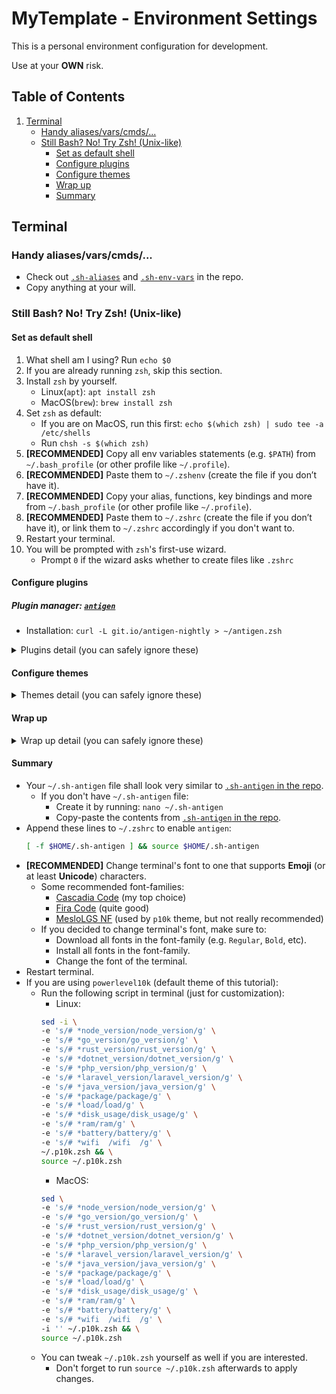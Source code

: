 # MyTemplate - Environment Settings

This is a personal environment configuration for development.

Use at your **OWN** risk.

## Table of Contents

1. [Terminal](#terminal)
    - [Handy aliases/vars/cmds/...](#handy-aliases/vars/cmds/)
    - [Still Bash? No! Try Zsh! (Unix-like)](#still-bash-no-try-zsh-unix-like)
        - [Set as default shell](#set-as-default-shell)
        - [Configure plugins](#configure-plugins)
        - [Configure themes](#configure-themes)
        - [Wrap up](#wrap-up)
        - [Summary](#summary)

## Terminal

### Handy aliases/vars/cmds/...

- Check out [`.sh-aliases`](https://github.com/jerryc05/MyTemplate/blob/__env-settings/.sh-aliases) and [`.sh-env-vars`](https://github.com/jerryc05/MyTemplate/blob/__env-settings/.sh-env.vars) in the repo.
- Copy anything at your will.

### Still Bash? No! Try Zsh! (Unix-like)

#### Set as default shell

1. What shell am I using? Run `echo $0`
2. If you are already running `zsh`, skip this section.
3. Install `zsh` by yourself.
    - Linux(`apt`): `apt install zsh`
    - MacOS(`brew`): `brew install zsh`
4. Set `zsh` as default:
    - If you are on MacOS, run this first: `echo $(which zsh) | sudo tee -a /etc/shells`
    - Run `chsh -s $(which zsh)`
5. **[RECOMMENDED]** Copy all env variables statements (e.g. `$PATH`) from `~/.bash_profile` (or other profile like `~/.profile`).
6. **[RECOMMENDED]** Paste them to `~/.zshenv` (create the file if you don’t have it).
7. **[RECOMMENDED]** Copy your alias, functions, key bindings and more from `~/.bash_profile` (or other profile like `~/.profile`).
8. **[RECOMMENDED]** Paste them to `~/.zshrc` (create the file if you don’t have it), or link them to `~/.zshrc` accordingly if you don't want to.
9. Restart your terminal.
10. You will be prompted with `zsh`'s first-use wizard.
    - Prompt `0` if the wizard asks whether to create files like `.zshrc`

#### Configure plugins

##### Plugin manager: [`antigen`](https://github.com/zsh-users/antigen)

- Installation: `curl -L git.io/antigen-nightly > ~/antigen.zsh`

<details><summary>Plugins detail (you can safely ignore these)</summary><p>

##### Syntax highlighting: [`zsh-syntax-highlighting`](https://github.com/zsh-users/zsh-syntax-highlighting)

- Installation:
    - Append `antigen bundle zsh-users/zsh-syntax-highlighting` as the **LAST** (**LAST!** **LAST!**) `antigen bundle ...` in `~/.sh-antigen`.
- Configuration:
    - Maybe you will like to enable async mode:
        - Append `export ZSH_AUTOSUGGEST_USE_ASYNC=1` as well.

##### Automatic suggestions: [`zsh-autosuggestions`](https://github.com/zsh-users/zsh-autosuggestions)

- Installation:
    - Append `antigen bundle zsh-users/zsh-autosuggestions` to `~/.sh-antigen`.

##### Zsh completion: [`zsh-completions`](https://github.com/zsh-users/zsh-completions)

- Installation:
    - Append `antigen bundle zsh-users/zsh-completions` to `~/.sh-antigen`.

##### Safer command pasting: [`safe-paste`](https://github.com/ohmyzsh/ohmyzsh/tree/master/plugins/safe-paste)

- Installation:
    - Append `antigen bundle safe-paste` to `~/.sh-antigen`.

##### Filesystem navigation: [`z`](https://github.com/rupa/z)

- Installation:
    - Append `antigen bundle z` to `~/.sh-antigen`.

##### Invalid command helper: [`command-not-found`](https://github.com/ohmyzsh/ohmyzsh/tree/master/plugins/command-not-found)

- Installation:
    - Append `antigen bundle command-not-found` to `~/.sh-antigen`.

##### Automatic update: [`autoupdate-antigen.zshplugin`](https://github.com/unixorn/autoupdate-antigen.zshplugin)

- Installation:
    - Append `antigen bundle unixorn/autoupdate-antigen.zshplugin` to `~/.sh-antigen`.

##### Directory listing: [`k`](https://github.com/supercrabtree/k)

- Installation:
    - Append `antigen bundle supercrabtree/k` to `~/.sh-antigen`.
    - MacOS users might want to install `coreutils` to show file sizes in human-readable format. [More info](https://github.com/supercrabtree/k#file-weight-colours).
        - Append `which numfmt >/dev/null || { which brew >/dev/null && brew install coreutils }` as well.

##### Pip autocomplete: [`pip`](https://github.com/ohmyzsh/ohmyzsh/tree/master/plugins/pip)

- Installation:
    - Append `antigen bundle pip` to `~/.sh-antigen`.

##### Terminal 256-color: [`zsh-256color`](https://github.com/chrissicool/zsh-256color)

- Installation:
    - Append `antigen bundle chrissicool/zsh-256color` to `~/.sh-antigen`.

</p></details>

#### Configure themes

<details><summary>Themes detail (you can safely ignore these)</summary><p>

##### [`powerlevel10k`](https://github.com/romkatv/powerlevel10k)

- Installation:
    - Append `antigen bundle romkatv/powerlevel10k` to `~/.sh-antigen`.

</p></details>

#### Wrap up

<details><summary>Wrap up detail (you can safely ignore these)</summary><p>

- Append `antigen apply` to `~/.sh-antigen`.

</p></details>

#### Summary

- Your `~/.sh-antigen` file shall look very similar to [`.sh-antigen` in the repo](https://github.com/jerryc05/MyTemplate/blob/__env-settings/.sh-antigen).
    - If you don't have `~/.sh-antigen` file:
        - Create it by running: `nano ~/.sh-antigen`
        - Copy-paste the contents from [`.sh-antigen` in the repo](https://github.com/jerryc05/MyTemplate/blob/__env-settings/.sh-antigen).
- Append these lines to `~/.zshrc` to enable `antigen`:
  ```sh
  [ -f $HOME/.sh-antigen ] && source $HOME/.sh-antigen
  ```
- **[RECOMMENDED]** Change terminal's font to one that supports **Emoji** (or at least **Unicode**) characters.
    - Some recommended font-families:
        - [Cascadia Code](https://github.com/microsoft/cascadia-code) (my top choice)
        - [Fira Code](https://github.com/tonsky/FiraCode) (quite good)
        - [MesloLGS NF](https://github.com/romkatv/powerlevel10k/blob/master/font.md) (used by `p10k` theme, but not really recommended)
    - If you decided to change terminal's font, make sure to:
        - Download all fonts in the font-family (e.g. `Regular`, `Bold`, etc).
        - Install all fonts in the font-family.
        - Change the font of the terminal.
- Restart terminal.
- If you are using `powerlevel10k` (default theme of this tutorial):
    - Run the following script in terminal (just for customization):
        - Linux:
        ```sh
        sed -i \
        -e 's/# *node_version/node_version/g' \
        -e 's/# *go_version/go_version/g' \
        -e 's/# *rust_version/rust_version/g' \
        -e 's/# *dotnet_version/dotnet_version/g' \
        -e 's/# *php_version/php_version/g' \
        -e 's/# *laravel_version/laravel_version/g' \
        -e 's/# *java_version/java_version/g' \
        -e 's/# *package/package/g' \
        -e 's/# *load/load/g' \
        -e 's/# *disk_usage/disk_usage/g' \
        -e 's/# *ram/ram/g' \
        -e 's/# *battery/battery/g' \
        -e 's/# *wifi  /wifi  /g' \
        ~/.p10k.zsh && \
        source ~/.p10k.zsh
        ```
        - MacOS:
        ```sh
        sed \
        -e 's/# *node_version/node_version/g' \
        -e 's/# *go_version/go_version/g' \
        -e 's/# *rust_version/rust_version/g' \
        -e 's/# *dotnet_version/dotnet_version/g' \
        -e 's/# *php_version/php_version/g' \
        -e 's/# *laravel_version/laravel_version/g' \
        -e 's/# *java_version/java_version/g' \
        -e 's/# *package/package/g' \
        -e 's/# *load/load/g' \
        -e 's/# *disk_usage/disk_usage/g' \
        -e 's/# *ram/ram/g' \
        -e 's/# *battery/battery/g' \
        -e 's/# *wifi  /wifi  /g' \
        -i '' ~/.p10k.zsh && \
        source ~/.p10k.zsh
        ```
    - You can tweak `~/.p10k.zsh` yourself as well if you are interested.
        - Don't forget to run `source ~/.p10k.zsh` afterwards to apply changes.
